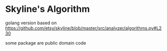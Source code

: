 # Skyline's Algorithm

golang version based on https://github.com/etsy/skyline/blob/master/src/analyzer/algorithms.py#L230

some package are public domain code
